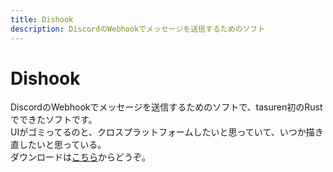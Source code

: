 ```yaml
---
title: Dishook
description: DiscordのWebhookでメッセージを送信するためのソフト
---
```

# Dishook
DiscordのWebhookでメッセージを送信するためのソフトで、tasuren初のRustでできたソフトです。  
UIがゴミってるのと、クロスプラットフォームしたいと思っていて、いつか描き直したいと思っている。  
ダウンロードは[こちら](https://github.com/tasuren/dishook/releases)からどうぞ。
